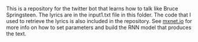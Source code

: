This is a repository for the twitter bot that learns how to talk like Bruce Springsteen.  The lyrics are in the input1.txt file in this folder.  The code that I used to retrieve the lyrics is also included in the repository.  See [mxnet.io](http://mxnet.io) for more info on how to set parameters and build the RNN model that produces the text.

